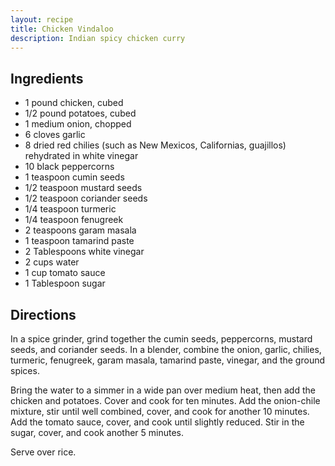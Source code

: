 ```yaml
---
layout: recipe
title: Chicken Vindaloo
description: Indian spicy chicken curry
---
```


## Ingredients

* 1 pound chicken, cubed
* 1/2 pound potatoes, cubed
* 1 medium onion, chopped
* 6 cloves garlic
* 8 dried red chilies (such as New Mexicos, Californias, guajillos) rehydrated in white vinegar
* 10 black peppercorns
* 1 teaspoon cumin seeds
* 1/2 teaspoon mustard seeds
* 1/2 teaspoon coriander seeds
* 1/4 teaspoon turmeric
* 1/4 teaspoon fenugreek
* 2 teaspoons garam masala
* 1 teaspoon tamarind paste
* 2 Tablespoons white vinegar
* 2 cups water
* 1 cup tomato sauce
* 1 Tablespoon sugar

## Directions

In a spice grinder, grind together the cumin seeds, peppercorns, mustard
seeds, and coriander seeds. In a blender, combine the onion, garlic,
chilies, turmeric, fenugreek, garam masala, tamarind paste, vinegar, and
the ground spices.

Bring the water to a simmer in a wide pan over medium heat, then add the
chicken and potatoes. Cover and cook for ten minutes. Add the
onion-chile mixture, stir until well combined, cover, and cook for
another 10 minutes. Add the tomato sauce, cover, and cook until slightly
reduced. Stir in the sugar, cover, and cook another 5 minutes.

Serve over rice.
